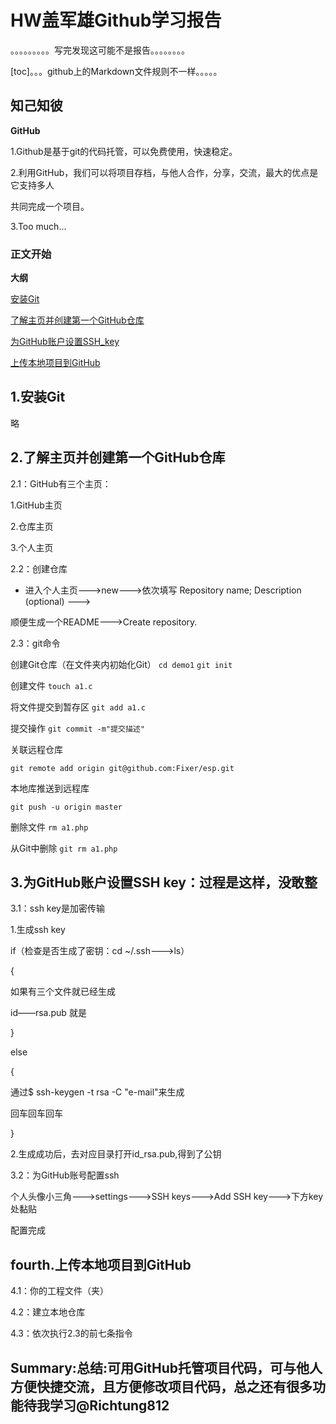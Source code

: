 # HW盖军雄Github学习报告

。。。。。。。。。写完发现这可能不是报告。。。。。。。。

[toc]。。。github上的Markdown文件规则不一样。。。。。

## 知己知彼

 **GitHub**

 1.Github是基于git的代码托管，可以免费使用，快速稳定。

 2.利用GitHub，我们可以将项目存档，与他人合作，分享，交流，最大的优点是它支持多人

 共同完成一个项目。

 3.Too much...

### 正文开始

 **大纲**

[安装Git](#1.安装Git)

[了解主页并创建第一个GitHub仓库](#2.了解主页并创建第一个GitHub仓库)

[为GitHub账户设置SSH_key](#3.为GitHub账户设置SSH_key)

[上传本地项目到GitHub](#4.上传本地项目到GitHub)

## 1.安装Git

略



## 2.了解主页并创建第一个GitHub仓库

 2.1：GitHub有三个主页：

 1.GitHub主页

 2.仓库主页

 3.个人主页

 2.2：创建仓库

 - 进入个人主页--->new--->依次填写 Repository name; Description (optional) --->

 顺便生成一个README--->Create repository.

 2.3：git命令

 创建Git仓库（在文件夹内初始化Git） `cd demo1` `git init`

 创建文件 `touch a1.c`

 将文件提交到暂存区 `git add a1.c`

 提交操作 `git commit -m"提交描述"`

 关联远程仓库

 `git remote add origin git@github.com:Fixer/esp.git`

 本地库推送到远程库

 `git push -u origin master`

 删除文件 `rm a1.php`

 从Git中删除 `git rm a1.php`



## 3.为GitHub账户设置SSH key：过程是这样，没敢整

 3.1：ssh key是加密传输

 1.生成ssh key

 if（检查是否生成了密钥：cd ~/.ssh--->ls）

 {

 如果有三个文件就已经生成

 id——rsa.pub 就是

 }

 else

 {

 通过$ ssh-keygen -t rsa -C "e-mail"来生成

 回车回车回车

 }

 2.生成成功后，去对应目录打开id_rsa.pub,得到了公钥

 3.2：为GitHub账号配置ssh

 个人头像小三角--->settings--->SSH keys--->Add SSH key--->下方key处黏贴

 配置完成

## fourth.上传本地项目到GitHub

 4.1：你的工程文件（夹）

 4.2：建立本地仓库

 4.3：依次执行2.3的前七条指令



## Summary:总结:可用GitHub托管项目代码，可与他人方便快捷交流，且方便修改项目代码，总之还有很多功能待我学习@Richtung812
